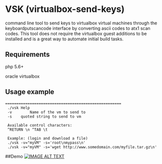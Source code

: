 # VSK (virtualbox-send-keys)
command line tool to send keys to virtualbox virtual machines through the keyboardputscancode interface by converting ascii codes to atx1 scan codes. This tool does not require the virtualbox guest additions to be installed and is a great way to automate initial build tasks.


## Requirements
php 5.6+

oracle virtualbox


## Usage example
    
    ====================================================
     ./vsk Help
     -v        Name of the vm to send to
     -s    quoted string to send to vm
     
     Available control characters:
     ^RETURN \n ^TAB \t
     
     Example: (login and download a file)
     ./vsk -v="myVM" -s='root\nmypass\n'
     ./vsk -v="myVM" -s='wget http://www.somedomain.com/myfile.tar.gz\n'

    
    
    

##Demo
[![IMAGE ALT TEXT](http://img.youtube.com/vi/VJCcVkh_oOo/0.jpg)](http://www.youtube.com/watch?v=VJCcVkh_oOo "vsk demo")




